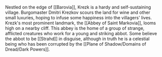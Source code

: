 Nestled on the edge of [[Barovia]], Krezk is a hardy and self-sustaining village. Burgomaster Dmitri Krezkov scours the land for wine and other small luxuries, hoping to infuse some happiness into the villagers' lives. Krezk's most prominent landmark, the [[Abbey of Saint Markovia]], looms high on a nearby cliff. This abbey is the home of a group of strange, afflicted creatures who work for a young and striking abbot. Some believe the abbot to be [[Strahd]] in disguise, although in truth he is a celestial being who has been corrupted by the [[Plane of Shadow/Domains of Dread/Dark Powers]].

